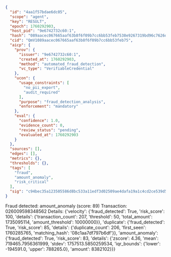 ```json
{
  "id": "4aa1f57bdae6dc05",
  "scope": "agent",
  "key": "RESULT",
  "epoch": 1760292903,
  "host_pid": "9e6742732c60:1",
  "hash": "089aacec067665aaf63b8f6f09b7cc6bb53feb7538e9267319bd96c7626d82ab",
  "cid": "QmV1089aacec067665aaf63b8f6f09b7cc6bb53feb75",
  "aicp": {
    "prov": {
      "issuer": "9e6742732c60:1",
      "created_at": 1760292903,
      "method": "automated_fraud_detection",
      "vc_type": "VerifiableCredential"
    },
    "ucon": {
      "usage_constraints": [
        "no_pii_export",
        "audit_required"
      ],
      "purpose": "fraud_detection_analysis",
      "enforcement": "mandatory"
    },
    "eval": {
      "confidence": 1.0,
      "evidence_count": 0,
      "review_status": "pending",
      "evaluated_at": 1760292903
    }
  },
  "sources": [],
  "edges": [],
  "metrics": {},
  "thresholds": {},
  "tags": [
    "fraud",
    "amount_anomaly",
    "risk_critical"
  ],
  "sig": "c94bec35a123505586d8bc533a11edf3d02509ae4dafa19a1c4cd2ce539d5489"
}
```

Fraud detected: amount_anomaly (score: 89)
Transaction: 026009598348562
Details: {'velocity': {'fraud_detected': True, 'risk_score': 100, 'details': {'transaction_count': 207, 'threshold': 50, 'total_amount': 1735095114, 'amount_threshold': 10000000}}, 'duplicate': {'fraud_detected': True, 'risk_score': 85, 'details': {'duplicate_count': 206, 'first_seen': 1760285765, 'matching_hash': '08c1aa7df797b6df'}}, 'amount_anomaly': {'fraud_detected': True, 'risk_score': 83, 'details': {'zscore': 4.36, 'mean': 719465.7956361999, 'stdev': 1757513.5850259534, 'iqr_bounds': {'lower': -194591.0, 'upper': 788265.0}, 'amount': 8382102}}}